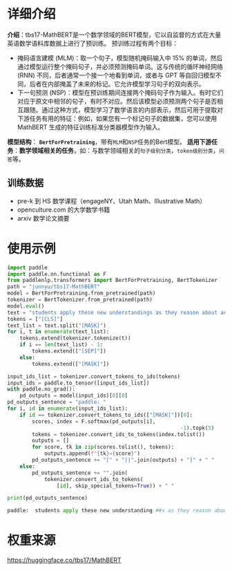 # 详细介绍
**介绍**：tbs17-MathBERT是一个数学领域的BERT模型，它以自监督的方式在大量英语数学语料库数据上进行了预训练。
预训练过程有两个目标：
- 掩码语言建模 (MLM)：取一个句子，模型随机掩码输入中 15% 的单词，然后通过模型运行整个掩码句子，并必须预测掩码单词。这与传统的循环神经网络 (RNN) 不同，后者通常一个接一个地看到单词，或者与 GPT 等自回归模型不同，后者在内部掩盖了未来的标记。它允许模型学习句子的双向表示。
- 下一句预测 (NSP)：模型在预训练期间连接两个掩码句子作为输入。有时它们对应于原文中相邻的句子，有时不对应。然后该模型必须预测两个句子是否相互跟随。通过这种方式，模型学习了数学语言的内部表示，然后可用于提取对下游任务有用的特征：例如，如果您有一个标记句子的数据集，您可以使用 MathBERT 生成的特征训练标准分类器模型作为输入。


**模型结构**： **`BertForPretraining`**，带有`MLM`和`NSP`任务的Bert模型。
**适用下游任务**：**数学领域相关的任务**，如：与数学领域相关的`句子级别分类`，`token级别分类`，`问答`等。

## 训练数据
- pre-k 到 HS 数学课程（engageNY、Utah Math、Illustrative Math）
- openculture.com 的大学数学书籍
- arxiv 数学论文摘要

# 使用示例

```python
import paddle
import paddle.nn.functional as F
from paddlenlp.transformers import BertForPretraining, BertTokenizer
path = "junnyu/tbs17-MathBERT"
model = BertForPretraining.from_pretrained(path)
tokenizer = BertTokenizer.from_pretrained(path)
model.eval()
text = "students apply these new understandings as they reason about and perform decimal [MASK] through the hundredths place."
tokens = ["[CLS]"]
text_list = text.split("[MASK]")
for i, t in enumerate(text_list):
    tokens.extend(tokenizer.tokenize(t))
    if i == len(text_list) - 1:
        tokens.extend(["[SEP]"])
    else:
        tokens.extend(["[MASK]"])

input_ids_list = tokenizer.convert_tokens_to_ids(tokens)
input_ids = paddle.to_tensor([input_ids_list])
with paddle.no_grad():
    pd_outputs = model(input_ids)[0][0]
pd_outputs_sentence = "paddle: "
for i, id in enumerate(input_ids_list):
    if id == tokenizer.convert_tokens_to_ids(["[MASK]"])[0]:
        scores, index = F.softmax(pd_outputs[i],
                                                        -1).topk(5)
        tokens = tokenizer.convert_ids_to_tokens(index.tolist())
        outputs = []
        for score, tk in zip(scores.tolist(), tokens):
            outputs.append(f"{tk}={score}")
        pd_outputs_sentence += "[" + "||".join(outputs) + "]" + " "
    else:
        pd_outputs_sentence += "".join(
            tokenizer.convert_ids_to_tokens(
                [id], skip_special_tokens=True)) + " "

print(pd_outputs_sentence)

paddle:  students apply these new understanding ##s as they reason about and perform decimal [numbers=0.8327996134757996||##s=0.0865364819765091||operations=0.0313422717154026||placement=0.019931407645344734||places=0.01254698634147644] through the hundred ##ths place .
```

# 权重来源

https://huggingface.co/tbs17/MathBERT
